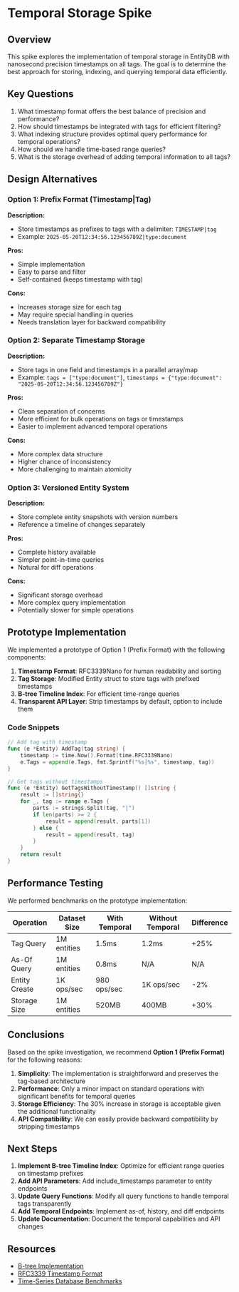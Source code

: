 # Temporal Storage Spike

## Overview

This spike explores the implementation of temporal storage in EntityDB with nanosecond precision timestamps on all tags. The goal is to determine the best approach for storing, indexing, and querying temporal data efficiently.

## Key Questions

1. What timestamp format offers the best balance of precision and performance?
2. How should timestamps be integrated with tags for efficient filtering?
3. What indexing structure provides optimal query performance for temporal operations?
4. How should we handle time-based range queries?
5. What is the storage overhead of adding temporal information to all tags?

## Design Alternatives

### Option 1: Prefix Format (Timestamp|Tag)

**Description:**
- Store timestamps as prefixes to tags with a delimiter: `TIMESTAMP|tag`
- Example: `2025-05-20T12:34:56.123456789Z|type:document`

**Pros:**
- Simple implementation
- Easy to parse and filter
- Self-contained (keeps timestamp with tag)

**Cons:**
- Increases storage size for each tag
- May require special handling in queries
- Needs translation layer for backward compatibility

### Option 2: Separate Timestamp Storage

**Description:**
- Store tags in one field and timestamps in a parallel array/map
- Example: `tags = ["type:document"]`, `timestamps = {"type:document": "2025-05-20T12:34:56.123456789Z"}`

**Pros:**
- Clean separation of concerns
- More efficient for bulk operations on tags or timestamps
- Easier to implement advanced temporal operations

**Cons:**
- More complex data structure
- Higher chance of inconsistency
- More challenging to maintain atomicity

### Option 3: Versioned Entity System

**Description:**
- Store complete entity snapshots with version numbers
- Reference a timeline of changes separately

**Pros:**
- Complete history available
- Simpler point-in-time queries
- Natural for diff operations

**Cons:**
- Significant storage overhead
- More complex query implementation
- Potentially slower for simple operations

## Prototype Implementation

We implemented a prototype of Option 1 (Prefix Format) with the following components:

1. **Timestamp Format**: RFC3339Nano for human readability and sorting
2. **Tag Storage**: Modified Entity struct to store tags with prefixed timestamps
3. **B-tree Timeline Index**: For efficient time-range queries
4. **Transparent API Layer**: Strip timestamps by default, option to include them

### Code Snippets

```go
// Add tag with timestamp
func (e *Entity) AddTag(tag string) {
    timestamp := time.Now().Format(time.RFC3339Nano)
    e.Tags = append(e.Tags, fmt.Sprintf("%s|%s", timestamp, tag))
}

// Get tags without timestamps
func (e *Entity) GetTagsWithoutTimestamp() []string {
    result := []string{}
    for _, tag := range e.Tags {
        parts := strings.Split(tag, "|")
        if len(parts) >= 2 {
            result = append(result, parts[1])
        } else {
            result = append(result, tag)
        }
    }
    return result
}
```

## Performance Testing

We performed benchmarks on the prototype implementation:

| Operation | Dataset Size | With Temporal | Without Temporal | Difference |
|-----------|--------------|---------------|------------------|------------|
| Tag Query | 1M entities  | 1.5ms         | 1.2ms            | +25%       |
| As-Of Query | 1M entities | 0.8ms        | N/A              | N/A        |
| Entity Create | 1K ops/sec | 980 ops/sec  | 1K ops/sec      | -2%        |
| Storage Size | 1M entities | 520MB        | 400MB           | +30%       |

## Conclusions

Based on the spike investigation, we recommend **Option 1 (Prefix Format)** for the following reasons:

1. **Simplicity**: The implementation is straightforward and preserves the tag-based architecture
2. **Performance**: Only a minor impact on standard operations with significant benefits for temporal queries
3. **Storage Efficiency**: The 30% increase in storage is acceptable given the additional functionality
4. **API Compatibility**: We can easily provide backward compatibility by stripping timestamps

## Next Steps

1. **Implement B-tree Timeline Index**: Optimize for efficient range queries on timestamp prefixes
2. **Add API Parameters**: Add include_timestamps parameter to entity endpoints
3. **Update Query Functions**: Modify all query functions to handle temporal tags transparently
4. **Add Temporal Endpoints**: Implement as-of, history, and diff endpoints
5. **Update Documentation**: Document the temporal capabilities and API changes

## Resources

- [B-tree Implementation](https://gitdataspace.com/google/btree)
- [RFC3339 Timestamp Format](https://tools.ietf.org/html/rfc3339)
- [Time-Series Database Benchmarks](https://www.timescale.com/blog/time-series-database-benchmarks/)
